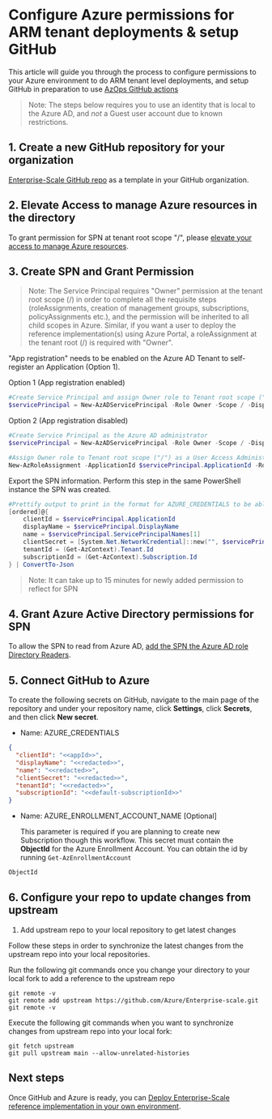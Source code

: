 # Configure Azure permissions for ARM tenant deployments & setup GitHub

This article will guide you through the process to configure permissions to your Azure environment to do ARM tenant level deployments, and setup GitHub in preparation to use [AzOps GitHub actions](https://github.com/Azure/AzOps/)
>Note: The steps below requires you to use an identity that is local to the Azure AD, and *not* a Guest user account due to known restrictions.

## 1. Create a new GitHub repository for your organization

[Enterprise-Scale GitHub repo](https://github.com/Azure/Enterprise-Scale) as a template in your GitHub organization.

## 2. Elevate Access to manage Azure resources in the directory

To grant permission for SPN at tenant root scope "/", please [elevate your access to manage Azure resources](../EnterpriseScale-Setup-azure.md).

## 3. Create SPN and Grant Permission

>Note: The Service Principal requires "Owner" permission at the tenant root scope (/) in order to complete all the requisite steps (roleAssignments, creation of management groups, subscriptions, policyAssignments etc.), and the permission will be inherited to all child scopes in Azure. Similar, if you want a user to deploy the reference implementation(s) using Azure Portal, a roleAssignment at the tenant root (/) is required with "Owner".

"App registration" needs to be enabled on the Azure AD Tenant to self-register an Application (Option 1).

Option 1 (App registration enabled)

```powershell
#Create Service Principal and assign Owner role to Tenant root scope ("/")
$servicePrincipal = New-AzADServicePrincipal -Role Owner -Scope / -DisplayName AzOps
```

Option 2 (App registration disabled)

````powershell
#Create Service Principal as the Azure AD administrator
$servicePrincipal = New-AzADServicePrincipal -Role Owner -Scope / -DisplayName AzOps -SkipAssignment

#Assign Owner role to Tenant root scope ("/") as a User Access Administrator
New-AzRoleAssignment -ApplicationId $servicePrincipal.ApplicationId -RoleDefinitionName Owner -Scope /
````

Export the SPN information. Perform this step in the same PowerShell instance the SPN was created.

```powershell
#Prettify output to print in the format for AZURE_CREDENTIALS to be able to copy in next step.
[ordered]@{
    clientId = $servicePrincipal.ApplicationId
    displayName = $servicePrincipal.DisplayName
    name = $servicePrincipal.ServicePrincipalNames[1]
    clientSecret = [System.Net.NetworkCredential]::new("", $servicePrincipal.Secret).Password
    tenantId = (Get-AzContext).Tenant.Id
    subscriptionId = (Get-AzContext).Subscription.Id
} | ConvertTo-Json
```


> Note: It can take up to 15 minutes for newly added permission to reflect for SPN
## 4. Grant Azure Active Directory permissions for SPN
To allow the SPN to read from Azure AD, [add the SPN the Azure AD role Directory Readers](../EnterpriseScale-Setup-aad-permissions.md).

## 5. Connect GitHub to Azure

To create the following secrets on GitHub, navigate to the main page of the repository and under your repository name, click **Settings**, click **Secrets**, and then click **New secret**.

* Name: AZURE_CREDENTIALS

```json
{
  "clientId": "<<appId>>",
  "displayName": "<<redacted>>",
  "name": "<<redacted>>",
  "clientSecret": "<<redacted>>",
  "tenantId": "<<redacted>>",
  "subscriptionId": "<<default-subscriptionId>>"
}
```

* Name: AZURE_ENROLLMENT_ACCOUNT_NAME [Optional]

    This parameter is required if you are planning to create new Subscription though this workflow. This secret must contain the **ObjectId** for the Azure Enrollment Account. You can obtain the id by running ```Get-AzEnrollmentAccount```

```bash
ObjectId
```

## 6. Configure your repo to update changes from upstream

1. Add upstream repo to your local repository to get latest changes

Follow these steps in order to synchronize the latest changes from the upstream repo into your local repositories.

Run the following git commands once you change your directory to your local fork to add a reference to the upstream repo

```shell
git remote -v
git remote add upstream https://github.com/Azure/Enterprise-scale.git
git remote -v
```

Execute the following git commands when you want to synchronize changes from upstream repo into your local fork:

```shell
git fetch upstream
git pull upstream main --allow-unrelated-histories
```

## Next steps

Once GitHub and Azure is ready, you can [Deploy Enterprise-Scale reference implementation in your own environment](./configure-own-environment.md).
